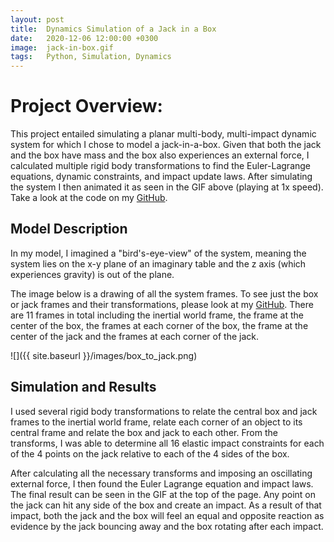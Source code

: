 ```yaml
---
layout: post
title:  Dynamics Simulation of a Jack in a Box
date:   2020-12-06 12:00:00 +0300
image:  jack-in-box.gif
tags:   Python, Simulation, Dynamics
---
```

# Project Overview:
This project entailed simulating a planar multi-body, multi-impact dynamic system for which I chose to model a jack-in-a-box. Given that both the jack and the box have mass and the box also experiences an external force, I calculated multiple rigid body transformations to find the Euler-Lagrange equations, dynamic constraints, and impact update laws. After simulating the system I then animated it as seen in the GIF above (playing at 1x speed). Take a look at the code on my <a href="https://github.com/gingineer95/dynamics_simulation" target="_blank" rel="noopener noreferrer">GitHub</a>. 

## Model Description
In my model, I imagined a "bird's-eye-view" of the system, meaning the system lies on the x-y plane of an imaginary table and the z axis (which experiences gravity) is out of the plane. 

The image below is a drawing of all the system frames. To see just the box or jack frames and their transformations, please look at my <a href="https://github.com/gingineer95/dynamics_simulation" target="_blank" rel="noopener noreferrer">GitHub</a>. There are 11 frames in total including the inertial world frame, the frame at the center of the box, the frames at each corner of the box, the frame at the center of the jack and the frames at each corner of the jack. 

![]({{ site.baseurl }}/images/box_to_jack.png)

## Simulation and Results
I used several rigid body transformations to relate the central box and jack frames to the inertial world frame, relate each corner of an object to its central frame and relate the box and jack to each other. From the transforms, I was able to determine all 16 elastic impact constraints for each of the 4 points on the jack relative to each of the 4 sides of the box. 

After calculating all the necessary transforms and imposing an oscillating external force, I then found the Euler Lagrange equation and impact laws. The final result can be seen in the GIF at the top of the page. Any point on the jack can hit any side of the box and create an impact. As a result of that impact, both the jack and the box will feel an equal and opposite reaction as evidence by the jack bouncing away and the box rotating after each impact.
 